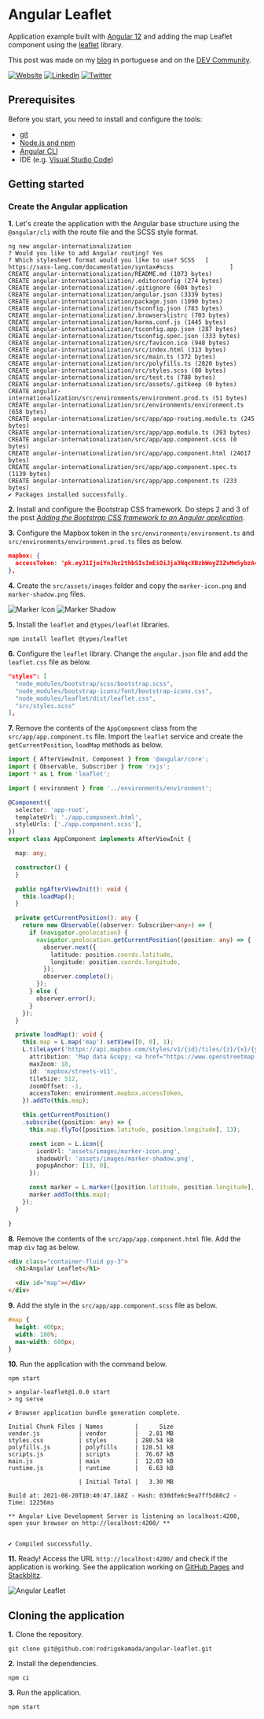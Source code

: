 # Angular Leaflet


Application example built with [Angular 12](https://angular.io/) and adding the map Leaflet component using the [leaflet](https://www.npmjs.com/package/leaflet) library.

This post was made on my [blog](https://rodrigo.kamada.com.br/blog/adicionando-o-componente-de-mapa-leaflet-em-uma-aplicacao-angular) in portuguese and on the [DEV Community]().



[![Website](https://shields.braskam.com/v1/shields?name=website&format=rectangle&size=small)](https://rodrigo.kamada.com.br)
[![LinkedIn](https://shields.braskam.com/v1/shields?name=linkedin&format=rectangle&size=small)](https://www.linkedin.com/in/rodrigokamada)
[![Twitter](https://shields.braskam.com/v1/shields?name=twitter&format=rectangle&size=small&socialAccount=rodrigokamada)](https://twitter.com/rodrigokamada)



## Prerequisites


Before you start, you need to install and configure the tools:

* [git](https://git-scm.com/)
* [Node.js and npm](https://nodejs.org/)
* [Angular CLI](https://angular.io/cli)
* IDE (e.g. [Visual Studio Code](https://code.visualstudio.com/))



## Getting started


### Create the Angular application


**1.** Let's create the application with the Angular base structure using the `@angular/cli` with the route file and the SCSS style format.

```shell
ng new angular-internationalization
? Would you like to add Angular routing? Yes
? Which stylesheet format would you like to use? SCSS   [ https://sass-lang.com/documentation/syntax#scss                ]
CREATE angular-internationalization/README.md (1073 bytes)
CREATE angular-internationalization/.editorconfig (274 bytes)
CREATE angular-internationalization/.gitignore (604 bytes)
CREATE angular-internationalization/angular.json (3339 bytes)
CREATE angular-internationalization/package.json (1090 bytes)
CREATE angular-internationalization/tsconfig.json (783 bytes)
CREATE angular-internationalization/.browserslistrc (703 bytes)
CREATE angular-internationalization/karma.conf.js (1445 bytes)
CREATE angular-internationalization/tsconfig.app.json (287 bytes)
CREATE angular-internationalization/tsconfig.spec.json (333 bytes)
CREATE angular-internationalization/src/favicon.ico (948 bytes)
CREATE angular-internationalization/src/index.html (313 bytes)
CREATE angular-internationalization/src/main.ts (372 bytes)
CREATE angular-internationalization/src/polyfills.ts (2820 bytes)
CREATE angular-internationalization/src/styles.scss (80 bytes)
CREATE angular-internationalization/src/test.ts (788 bytes)
CREATE angular-internationalization/src/assets/.gitkeep (0 bytes)
CREATE angular-internationalization/src/environments/environment.prod.ts (51 bytes)
CREATE angular-internationalization/src/environments/environment.ts (658 bytes)
CREATE angular-internationalization/src/app/app-routing.module.ts (245 bytes)
CREATE angular-internationalization/src/app/app.module.ts (393 bytes)
CREATE angular-internationalization/src/app/app.component.scss (0 bytes)
CREATE angular-internationalization/src/app/app.component.html (24617 bytes)
CREATE angular-internationalization/src/app/app.component.spec.ts (1139 bytes)
CREATE angular-internationalization/src/app/app.component.ts (233 bytes)
✔ Packages installed successfully.
```

**2.** Install and configure the Bootstrap CSS framework. Do steps 2 and 3 of the post *[Adding the Bootstrap CSS framework to an Angular application](https://dev.to/rodrigokamada/adding-the-bootstrap-css-framework-to-an-angular-application-2k40)*.

**3.** Configure the Mapbox token in the `src/environments/environment.ts` and `src/environments/environment.prod.ts` files as below.

```json
mapbox: {
  accessToken: 'pk.eyJ1IjoiYnJhc2thbSIsImEiOiJja3NqcXBzbWoyZ3ZvMm5ybzA4N2dzaDR6In0.RUAYJFnNgOnn80wXkrV9ZA',
},
```

**4.** Create the `src/assets/images` folder and copy the `marker-icon.png` and `marker-shadow.png` files.

![Marker Icon](src/assets/images/marker-icon.png)
![Marker Shadow](src/assets/images/marker-shadow.png)

**5.** Install the `leaflet` and `@types/leaflet` libraries.

```shell
npm install leaflet @types/leaflet
```

**6.** Configure the `leaflet` library. Change the `angular.json` file and add the `leaflet.css` file as below.

```json
"styles": [
  "node_modules/bootstrap/scss/bootstrap.scss",
  "node_modules/bootstrap-icons/font/bootstrap-icons.css",
  "node_modules/leaflet/dist/leaflet.css",
  "src/styles.scss"
],
```

**7.** Remove the contents of the `AppComponent` class from the `src/app/app.component.ts` file. Import the `leaflet` service and create the `getCurrentPosition`, `loadMap` methods as below.

```typescript
import { AfterViewInit, Component } from '@angular/core';
import { Observable, Subscriber } from 'rxjs';
import * as L from 'leaflet';

import { environment } from '../environments/environment';

@Component({
  selector: 'app-root',
  templateUrl: './app.component.html',
  styleUrls: ['./app.component.scss'],
})
export class AppComponent implements AfterViewInit {

  map: any;

  constructor() {
  }

  public ngAfterViewInit(): void {
    this.loadMap();
  }

  private getCurrentPosition(): any {
    return new Observable((observer: Subscriber<any>) => {
      if (navigator.geolocation) {
        navigator.geolocation.getCurrentPosition((position: any) => {
          observer.next({
            latitude: position.coords.latitude,
            longitude: position.coords.longitude,
          });
          observer.complete();
        });
      } else {
        observer.error();
      }
    });
  }

  private loadMap(): void {
    this.map = L.map('map').setView([0, 0], 1);
    L.tileLayer('https://api.mapbox.com/styles/v1/{id}/tiles/{z}/{x}/{y}?access_token={accessToken}', {
      attribution: 'Map data &copy; <a href="https://www.openstreetmap.org/copyright">OpenStreetMap</a> contributors, Imagery © <a href="https://www.mapbox.com/">Mapbox</a>',
      maxZoom: 18,
      id: 'mapbox/streets-v11',
      tileSize: 512,
      zoomOffset: -1,
      accessToken: environment.mapbox.accessToken,
    }).addTo(this.map);

    this.getCurrentPosition()
    .subscribe((position: any) => {
      this.map.flyTo([position.latitude, position.longitude], 13);

      const icon = L.icon({
        iconUrl: 'assets/images/marker-icon.png',
        shadowUrl: 'assets/images/marker-shadow.png',
        popupAnchor: [13, 0],
      });

      const marker = L.marker([position.latitude, position.longitude], { icon }).bindPopup('Angular Leaflet');
      marker.addTo(this.map);
    });
  }

}
```

**8.** Remove the contents of the `src/app/app.component.html` file. Add the map `div` tag as below.

```html
<div class="container-fluid py-3">
  <h1>Angular Leaflet</h1>

  <div id="map"></div>
</div>
```

**9.** Add the style in the `src/app/app.component.scss` file as below.

```css
#map {
  height: 400px;
  width: 100%;
  max-width: 600px;
}
```

**10.** Run the application with the command below.

```shell
npm start

> angular-leaflet@1.0.0 start
> ng serve

✔ Browser application bundle generation complete.

Initial Chunk Files | Names         |      Size
vendor.js           | vendor        |   2.81 MB
styles.css          | styles        | 280.54 kB
polyfills.js        | polyfills     | 128.51 kB
scripts.js          | scripts       |  76.67 kB
main.js             | main          |  12.03 kB
runtime.js          | runtime       |   6.63 kB

                    | Initial Total |   3.30 MB

Build at: 2021-08-20T10:40:47.188Z - Hash: 030dfe6c9ea7ff5d80c2 - Time: 12256ms

** Angular Live Development Server is listening on localhost:4200, open your browser on http://localhost:4200/ **


✔ Compiled successfully.
```

**11.** Ready! Access the URL `http://localhost:4200/` and check if the application is working. See the application working on [GitHub Pages](https://rodrigokamada.github.io/angular-leaflet/) and [Stackblitz](https://stackblitz.com/edit/angular12-leaflet).

![Angular Leaflet](docs/images/angular-leaflet.png)



## Cloning the application

**1.** Clone the repository.

```shell
git clone git@github.com:rodrigokamada/angular-leaflet.git
```

**2.** Install the dependencies.

```shell
npm ci
```

**3.** Run the application.

```shell
npm start
```
